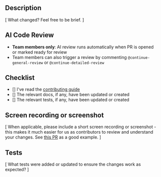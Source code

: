## Description

[ What changed? Feel free to be brief. ]

## AI Code Review

- **Team members only**: AI review runs automatically when PR is opened or marked ready for review
- Team members can also trigger a review by commenting `@continue-general-review` or `@continue-detailed-review`

## Checklist

- [] I've read the [contributing guide](https://github.com/continuedev/continue/blob/main/CONTRIBUTING.md)
- [] The relevant docs, if any, have been updated or created
- [] The relevant tests, if any, have been updated or created

## Screen recording or screenshot

[ When applicable, please include a short screen recording or screenshot - this makes it much easier for us as contributors to review and understand your changes. See [this PR](https://github.com/continuedev/continue/pull/6455) as a good example. ]

## Tests

[ What tests were added or updated to ensure the changes work as expected? ]
